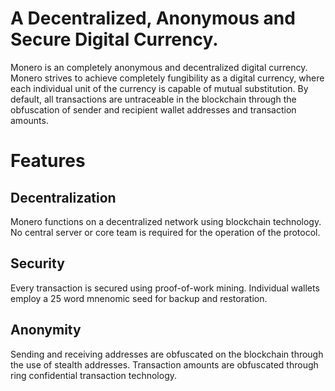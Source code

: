# A Decentralized, Anonymous and Secure Digital Currency.

Monero is an completely anonymous and decentralized digital currency. Monero strives to achieve completely fungibility as a digital currency, where each individual unit of the currency is capable of mutual substitution. By default, all transactions are untraceable in the blockchain through the obfuscation of sender and recipient wallet addresses and transaction amounts. 

# Features

## Decentralization

Monero functions on a decentralized network using blockchain technology. No central server or core team is required for the operation of the protocol. 

## Security

Every transaction is secured using proof-of-work mining. Individual wallets employ a 25 word mnenomic seed for backup and restoration.

## Anonymity

Sending and receiving addresses are obfuscated on the blockchain through the use of stealth addresses. Transaction amounts are obfuscated through ring confidential transaction technology. 

